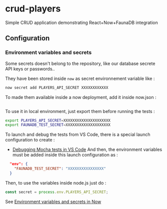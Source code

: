 # crud-players
Simple CRUD application demonstrating React+Now+FaunaDB integration

## Configuration

### Environment variables and secrets

Some secrets doesn't belong to the repository, like our database secrete API keys or passwords..

They have been stored inside `now` as secret environnement variable like : 

```sh
now secret add PLAYERS_API_SECRET XXXXXXXXXXXX
```

To made them available inside a now deployment, add it inside now.json :

```json

```

To use it in local environment, just export them before running the tests : 

```sh
export PLAYERS_API_SECRET=XXXXXXXXXXXXXXXXXXXXX
export FAUNADB_TEST_SECRET=XXXXXXXXXXXXXXXXXXXX
```

To launch and debug the tests from VS Code, there is a special launch configuration to create :
* [Debugging Mocha tests in VS Code](https://github.com/Microsoft/vscode-recipes/tree/master/debugging-mocha-tests)
And then, the environment variables must be added inside this launch configuration as : 
```json
  "env": {
    "FAUNADB_TEST_SECRET": "XXXXXXXXXXXXXXXX"
  }
```

Then, to use the variables inside node.js just do : 

```js
const secret = process.env.PLAYERS_API_SECRET;
```

See [Environment variables and secrets in Now](https://zeit.co/docs/v2/deployments/environment-variables-and-secrets/)
